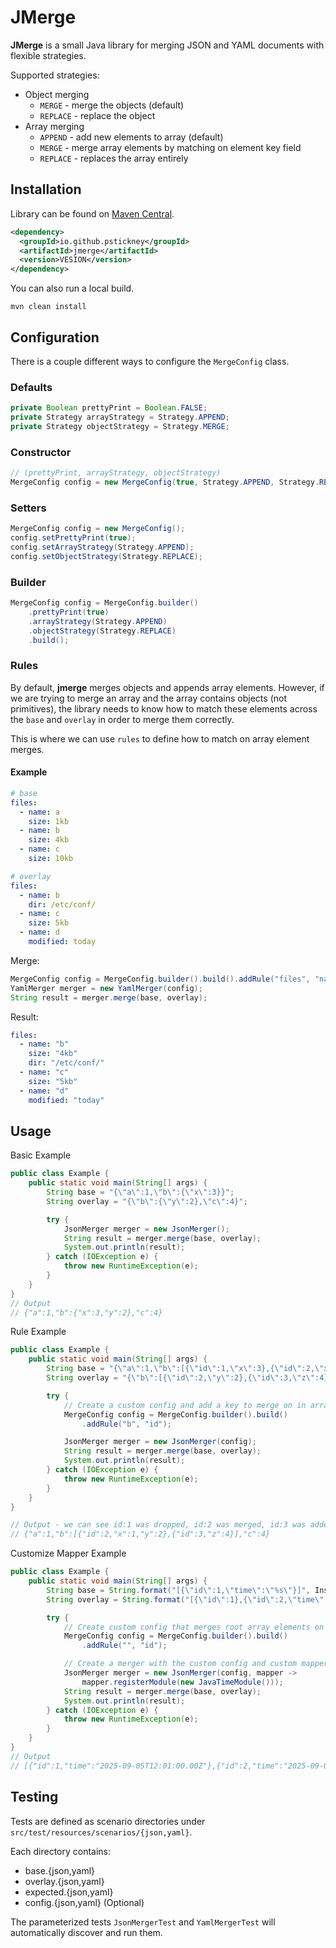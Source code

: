 # JMerge

**JMerge** is a small Java library for merging JSON and YAML documents with flexible strategies.

Supported strategies:
* Object merging
  * `MERGE` - merge the objects (default)
  * `REPLACE` - replace the object
* Array merging
  * `APPEND` - add new elements to array (default)
  * `MERGE` - merge array elements by matching on element key field
  * `REPLACE` - replaces the array entirely

## Installation
Library can be found on [Maven Central][maven-central].
```xml
<dependency>
  <groupId>io.github.pstickney</groupId>
  <artifactId>jmerge</artifactId>
  <version>VESION</version>
</dependency>
```

You can also run a local build. 
```shell
mvn clean install
```

## Configuration
There is a couple different ways to configure the `MergeConfig` class.

### Defaults

```java
private Boolean prettyPrint = Boolean.FALSE;
private Strategy arrayStrategy = Strategy.APPEND;
private Strategy objectStrategy = Strategy.MERGE;
```

### Constructor
```java
// (prettyPrint, arrayStrategy, objectStrategy)
MergeConfig config = new MergeConfig(true, Strategy.APPEND, Strategy.REPLACE);
```

### Setters
```java
MergeConfig config = new MergeConfig();
config.setPrettyPrint(true);
config.setArrayStrategy(Strategy.APPEND);
config.setObjectStrategy(Strategy.REPLACE);
```

### Builder
```java
MergeConfig config = MergeConfig.builder()
    .prettyPrint(true)
    .arrayStrategy(Strategy.APPEND)
    .objectStrategy(Strategy.REPLACE)
    .build();
```

### Rules
By default, **jmerge** merges objects and appends array elements.
However, if we are trying to merge an array and the array contains objects (not primitives),
the library needs to know how to match these elements across the `base` and `overlay` in order 
to merge them correctly. 

This is where we can use `rules` to define how to match on array element merges.

#### Example

```yaml
# base
files:
  - name: a
    size: 1kb
  - name: b
    size: 4kb
  - name: c
    size: 10kb

# overlay
files:
  - name: b
    dir: /etc/conf/
  - name: c
    size: 5kb
  - name: d
    modified: today
```

Merge:
```java
MergeConfig config = MergeConfig.builder().build().addRule("files", "name");
YamlMerger merger = new YamlMerger(config);
String result = merger.merge(base, overlay);
```

Result:
```yaml
files:
  - name: "b"
    size: "4kb"
    dir: "/etc/conf/"
  - name: "c"
    size: "5kb"
  - name: "d"
    modified: "today"
```

## Usage

Basic Example
```java
public class Example {
    public static void main(String[] args) {
        String base = "{\"a\":1,\"b\":{\"x\":3}}";
        String overlay = "{\"b\":{\"y\":2},\"c\":4}";

        try {
            JsonMerger merger = new JsonMerger();
            String result = merger.merge(base, overlay);
            System.out.println(result);
        } catch (IOException e) {
            throw new RuntimeException(e);
        }
    }
}
// Output
// {"a":1,"b":{"x":3,"y":2},"c":4}
```

Rule Example
```java
public class Example {
    public static void main(String[] args) {
        String base = "{\"a\":1,\"b\":[{\"id\":1,\"x\":3},{\"id\":2,\"x\":1}]}";
        String overlay = "{\"b\":[{\"id\":2,\"y\":2},{\"id\":3,\"z\":4}],\"c\":4}";

        try {
            // Create a custom config and add a key to merge on in array 'b'
            MergeConfig config = MergeConfig.builder().build()
                .addRule("b", "id");

            JsonMerger merger = new JsonMerger(config);
            String result = merger.merge(base, overlay);
            System.out.println(result);
        } catch (IOException e) {
            throw new RuntimeException(e);
        }
    }
}

// Output - we can see id:1 was dropped, id:2 was merged, id:3 was added
// {"a":1,"b":[{"id":2,"x":1,"y":2},{"id":3,"z":4}],"c":4}
```

Customize Mapper Example
```java
public class Example {
    public static void main(String[] args) {
        String base = String.format("[{\"id\":1,\"time\":\"%s\"}]", Instant.now().minus(1, ChronoUnit.MINUTES));
        String overlay = String.format("[{\"id\":1},{\"id\":2,\"time\":\"%s\"}]", Instant.now().plus(1, ChronoUnit.MINUTES));

        try {
            // Create custom config that merges root array elements on key "id"
            MergeConfig config = MergeConfig.builder().build()
                .addRule("", "id");

            // Create a merger with the custom config and custom mapper config
            JsonMerger merger = new JsonMerger(config, mapper ->
                mapper.registerModule(new JavaTimeModule()));
            String result = merger.merge(base, overlay);
            System.out.println(result);
        } catch (IOException e) {
            throw new RuntimeException(e);
        }
    }
}
// Output
// [{"id":1,"time":"2025-09-05T12:01:00.00Z"},{"id":2,"time":"2025-09-05T12:03:0.000Z"}]
```

## Testing
Tests are defined as scenario directories under `src/test/resources/scenarios/{json,yaml}`.

Each directory contains:
* base.{json,yaml}
* overlay.{json,yaml}
* expected.{json,yaml}
* config.{json,yaml} (Optional)

The parameterized tests `JsonMergerTest` and `YamlMergerTest` will automatically discover and run them. 

[maven-central]: https://mvnrepository.com/artifact/io.github.pstickney/jmerge

